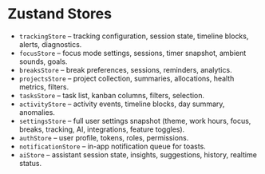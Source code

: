 # Zustand Stores

- `trackingStore` – tracking configuration, session state, timeline blocks, alerts, diagnostics.
- `focusStore` – focus mode settings, sessions, timer snapshot, ambient sounds, goals.
- `breaksStore` – break preferences, sessions, reminders, analytics.
- `projectsStore` – project collection, summaries, allocations, health metrics, filters.
- `tasksStore` – task list, kanban columns, filters, selection.
- `activityStore` – activity events, timeline blocks, day summary, anomalies.
- `settingsStore` – full user settings snapshot (theme, work hours, focus, breaks, tracking, AI, integrations, feature toggles).
- `authStore` – user profile, tokens, roles, permissions.
- `notificationStore` – in-app notification queue for toasts.
- `aiStore` – assistant session state, insights, suggestions, history, realtime status.

